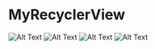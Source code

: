# MyRecyclerView

![Alt Text](https://github.com/29rpl4aulfeb/MyRecyclerView/blob/master/Screenshot%20Recycler/WhatsApp%20Image%202022-04-07%20at%2008.16.03%20(1).jpeg)
![Alt Text](https://github.com/29rpl4aulfeb/MyRecyclerView/blob/master/Screenshot%20Recycler/WhatsApp%20Image%202022-04-07%20at%2008.16.03.jpeg)
![Alt Text](https://github.com/29rpl4aulfeb/MyRecyclerView/blob/master/Screenshot%20Recycler/WhatsApp%20Image%202022-04-07%20at%2008.16.04.jpeg)
![Alt Text](https://github.com/29rpl4aulfeb/MyRecyclerView/blob/master/Screenshot%20Recycler/WhatsApp%20Image%202022-04-07%20at%2008.16.03%20(2).jpeg)
